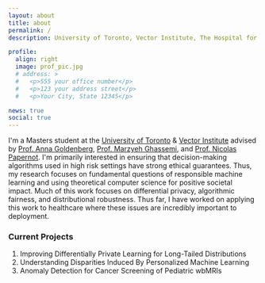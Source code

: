 ```yaml
---
layout: about
title: about
permalink: /
description: University of Toronto, Vector Institute, The Hospital for Sick Children

profile:
  align: right
  image: prof_pic.jpg
  # address: >
  #   <p>555 your office number</p>
  #   <p>123 your address street</p>
  #   <p>Your City, State 12345</p>

news: true
social: true
---
```

I'm a Masters student at the [University of Toronto](https://web.cs.toronto.edu/) & [Vector Institute](https://vectorinstitute.ai/) advised by [Prof. Anna Goldenberg](http://goldenberglab.ca/), [Prof. Marzyeh Ghassemi](http://www.marzyehghassemi.com/), and [Prof. Nicolas Papernot](https://www.papernot.fr/). I'm primarily interested in ensuring that decision-making algorithms used in high risk settings have strong ethical guarantees. Thus, my research focuses on fundamental questions of responsible machine learning and using theoretical computer science for positive societal impact. Much of this work focuses on differential privacy, algorithmic fairness, and distributional robustness. Thus far, I have worked on applying this work to healthcare where these issues are incredibly important to deployment. 

### Current Projects
1. Improving Differentially Private Learning for Long-Tailed Distributions
2. Understanding Disparities Induced By Personalized Machine Learning
3. Anomaly Detection for Cancer Screening of Pediatric wbMRIs

<!-- You can read more about my research agenda and the broad questions I'm interested in [here](FILL IN). -->

<!-- Link to your social media connections, too. This theme is set up to use [Font Awesome icons](http://fortawesome.github.io/Font-Awesome/){:target="\_blank"} and [Academicons](https://jpswalsh.github.io/academicons/){:target="\_blank"}, like the ones below. Add your Facebook, Twitter, LinkedIn, Google Scholar, or just disable all of them. -->
